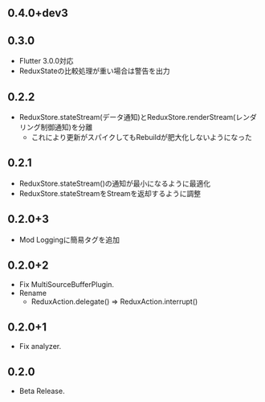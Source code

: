 ## 0.4.0+dev3

## 0.3.0

* Flutter 3.0.0対応
* ReduxStateの比較処理が重い場合は警告を出力

## 0.2.2

* ReduxStore.stateStream(データ通知)とReduxStore.renderStream(レンダリング制御通知)を分離
  * これにより更新がスパイクしてもRebuildが肥大化しないようになった

## 0.2.1

* ReduxStore.stateStream()の通知が最小になるように最適化
* ReduxStore.stateStreamをStreamを返却するように調整

## 0.2.0+3

* Mod Loggingに簡易タグを追加

## 0.2.0+2

* Fix MultiSourceBufferPlugin.
* Rename
    * ReduxAction.delegate() => ReduxAction.interrupt()


## 0.2.0+1

* Fix analyzer.

## 0.2.0

* Beta Release.
